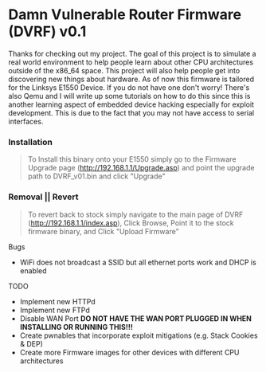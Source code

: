 # Damn Vulnerable Router Firmware (DVRF) v0.1

Thanks for checking out my project. The goal of this project is to simulate a real world environment to help people learn about other CPU architectures outside of the x86_64 space. This project will also help people get into discovering new things about hardware.
As of now this firmware is tailored for the Linksys E1550 Device. If you do not have one don't worry! There's also Qemu and I will write up some tutorials on how to do this since this is another learning aspect of embedded device hacking especially for exploit development. This is due to the fact that you may not have access to serial interfaces.

### Installation
> To Install this binary onto your E1550 simply go to the Firmware Upgrade page (http://192.168.1.1/Upgrade.asp) and point the upgrade path to DVRF_v01.bin and click "Upgrade"

### Removal || Revert
> To revert back to stock simply navigate to the main page of DVRF (http://192.168.1.1/index.asp), Click Browse, Point it to the stock firmware binary, and Click "Upload Firmware"

Bugs
* WiFi does not broadcast a SSID but all ethernet ports work and DHCP is enabled

TODO
* Implement new HTTPd
* Implement new FTPd
* Disable WAN Port **DO NOT HAVE THE WAN PORT PLUGGED IN WHEN INSTALLING OR RUNNING THIS!!!**
* Create pwnables that incorporate exploit mitigations (e.g. Stack Cookies & DEP)
* Create more Firmware images for other devices with different CPU architectures
